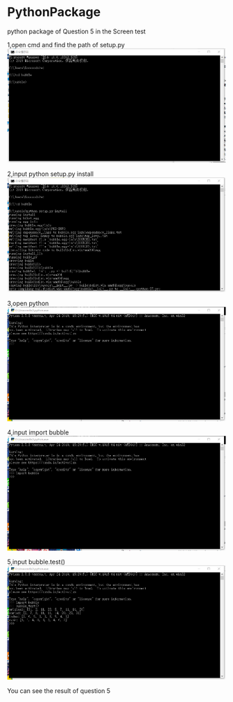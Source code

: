 # PythonPackage
python package of Question 5 in the Screen test

1,open cmd and find the path of setup.py
![](https://github.com/Pooooom/PythonPackage/blob/master/1.png)

2,input python setup.py install
![](https://github.com/Pooooom/PythonPackage/blob/master/2.png)

3,open python
![](https://github.com/Pooooom/PythonPackage/blob/master/3.png)

4,input import bubble
![](https://github.com/Pooooom/PythonPackage/blob/master/4.png)

5,input bubble.test()
![](https://github.com/Pooooom/PythonPackage/blob/master/5.png)

You can see the result of question 5
